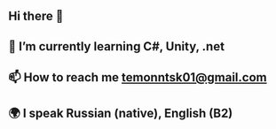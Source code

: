## Hi there 👋

## 🌱 I’m currently learning C#, Unity, .net

## 📫 How to reach me temonntsk01@gmail.com

## 🌍 I speak Russian (native), English (B2)

<!--
**temonntsk/temonntsk** is a ✨ _special_ ✨ repository because its `README.md` (this file) appears on your GitHub profile.

Here are some ideas to get you started:

- 🔭 I’m currently working on ...
- 🌱 I’m currently learning ...
- 👯 I’m looking to collaborate on ...
- 🤔 I’m looking for help with ...
- 💬 Ask me about ...
- 📫 How to reach me: ...
- 😄 Pronouns: ...
- ⚡ Fun fact: ...
-->
